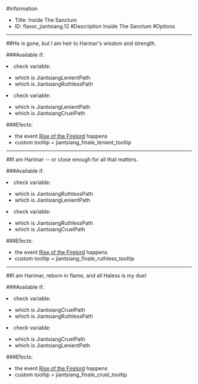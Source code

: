 #Information
 - Title: Inside The Sanctum
 - ID: flavor_jiantsiang.12
#Description
Inside The Sanctum
#Options

___
##He is gone, but I am heir to Harmar's wisdom and strength.

###Available if:
<li>check variable:</li><ul><li>which is JiantsiangLenientPath</li><li>which  is JiantsiangRuthlessPath</li></ul><li>check variable:</li><ul><li>which is JiantsiangLenientPath</li><li>which  is JiantsiangCruelPath</li></ul>

###Efects:<ul><li>the event [Rise of the Firelord](../events/rise_of_the_firelord.md) happens</li><li>custom tooltip = jiantsiang_finale_lenient_tooltip</li></ul>

___
##I am Harimar -- or close enough for all that matters.

###Available if:
<li>check variable:</li><ul><li>which is JiantsiangRuthlessPath</li><li>which  is JiantsiangLenientPath</li></ul><li>check variable:</li><ul><li>which is JiantsiangRuthlessPath</li><li>which  is JiantsiangCruelPath</li></ul>

###Efects:<ul><li>the event [Rise of the Firelord](../events/rise_of_the_firelord.md) happens</li><li>custom tooltip = jiantsiang_finale_ruthless_tooltip</li></ul>

___
##I am Harimar, reborn in flame, and all Haless is my due!

###Available if:
<li>check variable:</li><ul><li>which is JiantsiangCruelPath</li><li>which  is JiantsiangRuthlessPath</li></ul><li>check variable:</li><ul><li>which is JiantsiangCruelPath</li><li>which  is JiantsiangLenientPath</li></ul>

###Efects:<ul><li>the event [Rise of the Firelord](../events/rise_of_the_firelord.md) happens</li><li>custom tooltip = jiantsiang_finale_cruel_tooltip</li></ul>
